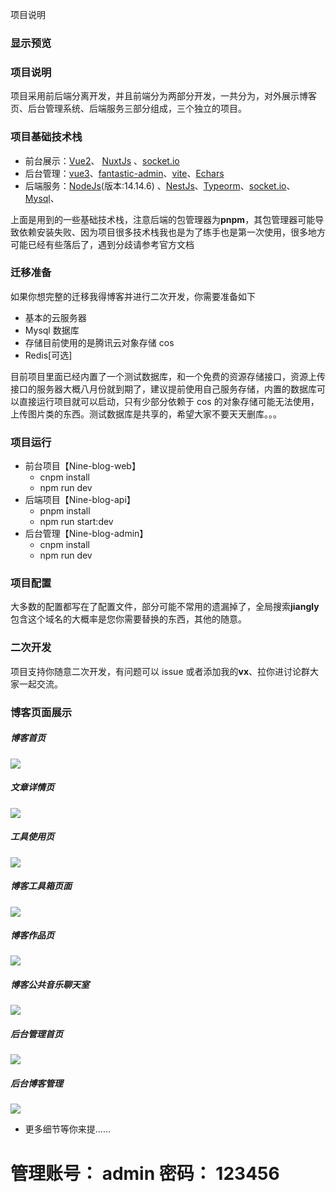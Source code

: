 项目说明

### 显示预览

### 项目说明

项目采用前后端分离开发，并且前端分为两部分开发，一共分为，对外展示博客页、后台管理系统、后端服务三部分组成，三个独立的项目。

### 项目基础技术栈

- 前台展示：[Vue2](https://cn.vuejs.org/)、 [NuxtJs](https://nuxtjs.org/) 、[socket.io](https://socket.io/)
- 后台管理：[vue3](https://v3.cn.vuejs.org/)、[fantastic-admin](https://fantastic-admin.netlify.app/)、[vite](https://vitejs.cn/)、[Echars](https://echarts.baidu.com/)
- 后端服务：[NodeJs](https://nodejs.org/zh-cn/)(版本:14.14.6) 、[NestJs](https://docs.nestjs.cn/)、[Typeorm](https://typeorm.biunav.com/)、[socket.io](https://socket.io/)、[Mysql]()、

上面是用到的一些基础技术栈，注意后端的包管理器为**pnpm**，其包管理器可能导致依赖安装失败、因为项目很多技术栈我也是为了练手也是第一次使用，很多地方可能已经有些落后了，遇到分歧请参考官方文档

### 迁移准备

如果你想完整的迁移我得博客并进行二次开发，你需要准备如下

- 基本的云服务器
- Mysql 数据库
- 存储目前使用的是腾讯云对象存储 cos
- Redis[可选]

目前项目里面已经内置了一个测试数据库，和一个免费的资源存储接口，资源上传接口的服务器大概八月份就到期了，建议提前使用自己服务存储，内置的数据库可以直接运行项目就可以启动，只有少部分依赖于 cos 的对象存储可能无法使用，上传图片类的东西。测试数据库是共享的，希望大家不要天天删库。。。

### 项目运行

- 前台项目【Nine-blog-web】
  - cnpm install
  - npm run dev
- 后端项目【Nine-blog-api】
  - pnpm install
  - npm run start:dev
- 后台管理【Nine-blog-admin】
  - cnpm install
  - npm run dev

### 项目配置

大多数的配置都写在了配置文件，部分可能不常用的遗漏掉了，全局搜索**jiangly**包含这个域名的大概率是您你需要替换的东西，其他的随意。

### 二次开发

项目支持你随意二次开发，有问题可以 issue 或者添加我的**vx**、拉你进讨论群大家一起交流。

### 博客页面展示

##### 博客首页

![](https://public-1300678944.cos.ap-shanghai.myqcloud.com/blog/1652779109683image.png)

##### 文章详情页

![](https://public-1300678944.cos.ap-shanghai.myqcloud.com/blog/1652780451187image.png)

##### 工具使用页

![](https://public-1300678944.cos.ap-shanghai.myqcloud.com/blog/1652780609473image.png)

##### 博客工具箱页面

![](https://public-1300678944.cos.ap-shanghai.myqcloud.com/blog/1652779257607image.png)

##### 博客作品页

![](https://public-1300678944.cos.ap-shanghai.myqcloud.com/blog/1652779231586image.png)

##### 博客公共音乐聊天室

![](https://public-1300678944.cos.ap-shanghai.myqcloud.com/blog/1652779472688image.png)

##### 后台管理首页

![](https://public-1300678944.cos.ap-shanghai.myqcloud.com/blog/1652780039693image.png)

##### 后台博客管理

![](https://public-1300678944.cos.ap-shanghai.myqcloud.com/blog/1652780093194image.png)

- 更多细节等你来提......

# 管理账号： admin 密码： 123456
